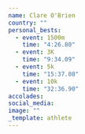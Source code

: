 ```yaml
---
name: Clare O'Brien
country: ""
personal_bests:
  - event: 1500m
    time: "4:26.80"
  - event: 3K
    time: "9:34.09"
  - event: 5k
    time: "15:37.08"
  - event: 10k
    time: "32:36.90"
accolades:
social_media:
image: ""
_template: athlete
---
```

